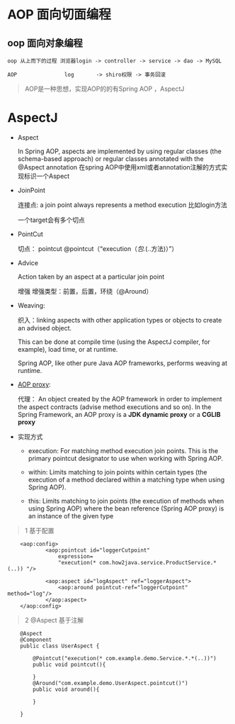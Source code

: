 # AOP 面向切面编程 
    
## oop 面向对象编程
   
    oop 从上而下的过程 浏览器login -> controller -> service -> dao -> MySQL
    
    AOP               log       -> shiro权限 -> 事务回滚
    
> AOP是一种思想，实现AOP的的有Spring AOP ，AspectJ

# AspectJ

- Aspect 
    
     In Spring AOP, aspects are implemented by using regular classes (the schema-based approach) 
     or regular classes annotated with the @Aspect annotation 
     在spring AOP中使用xml或者annotation注解的方式实现标识一个Aspect
     
- JoinPoint 

    连接点: a join point always represents a method execution 比如login方法
    
    一个target会有多个切点

- PointCut 
    
    切点： pointcut @pointcut（“execution（*包.*(..方法)）”） 
    
- Advice
    
    Action taken by an aspect at a particular join point
    
    增强 增强类型：前置，后置，环绕（@Around）
- Weaving: 
    
    织入：linking aspects with other application types or objects to create an advised object. 
    
    This can be done at compile time (using the AspectJ compiler, for example), load time, or at runtime.
    
    Spring AOP, like other pure Java AOP frameworks, performs weaving at runtime.

- [AOP proxy](proxy.md): 
    
    代理：
    An object created by the AOP framework in order to implement the aspect contracts (advise method executions and so on). 
    In the Spring Framework, an AOP proxy is a **JDK dynamic proxy** or a **CGLIB proxy**
    
- 实现方式
    
    + execution: For matching method execution join points. This is the primary pointcut designator to use when working with Spring AOP.
    
    + within: Limits matching to join points within certain types (the execution of a method declared within a matching type when using Spring AOP).
    
    + this: Limits matching to join points (the execution of methods when using Spring AOP) where the bean reference (Spring AOP proxy) is an instance of the given type
    
    
>1 <aop-config> 基于配置
    
        <aop:config>
                <aop:pointcut id="loggerCutpoint"
                    expression=
                    "execution(* com.how2java.service.ProductService.*(..)) "/>
                     
                <aop:aspect id="logAspect" ref="loggerAspect">
                    <aop:around pointcut-ref="loggerCutpoint" method="log"/>
                </aop:aspect>
        </aop:config>
    
> 2 @Aspect 基于注解
        
        @Aspect
        @Component
        public class UserAspect {
        
            @Pointcut("execution(* com.example.demo.Service.*.*(..))")
            public void pointcut(){
        
            }
            @Around("com.example.demo.UserAspect.pointcut()")
            public void around(){
        
            }
        
        }
    
    
    